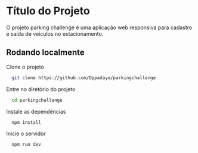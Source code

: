 
# Título do Projeto

O projeto parking challenge é uma aplicação web responsiva para cadastro e saída de veiculos no estacionamento.



## Rodando localmente

Clone o projeto

```bash
  git clone https://github.com/Oppadayo/parkingchallenge
```

Entre no diretório do projeto

```bash
  cd parkingchallenge
```

Instale as dependências

```bash
  npm install
```

Inicie o servidor

```bash
  npm run dev
```

